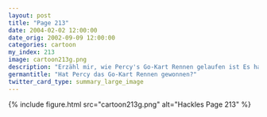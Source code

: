 ```yaml
---
layout: post
title: "Page 213"
date: 2004-02-02 12:00:00
date_orig: 2002-09-09 12:00:00
categories: cartoon
my_index: 213
image: cartoon213g.png
description: "Erzähl mir, wie Percy's Go-Kart Rennen gelaufen ist Es hat gut begonnen Bis der Blowfish aufgetaucht ist Und Percy versucht hat, ihn aufzuessen und bleib draussen Pete Percy Boss Dog Hackles"
germantitle: "Hat Percy das Go-Kart Rennen gewonnen?"
twitter_card_type: summary_large_image
---
```


{% include figure.html src="cartoon213g.png" alt="Hackles Page 213"  %}
